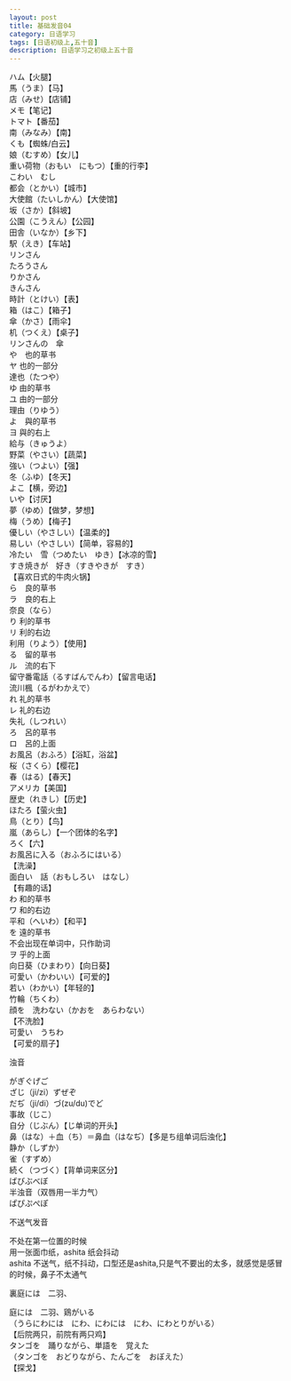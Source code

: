 ```yaml
---
layout: post
title: 基础发音04
category: 日语学习
tags: [日语初级上,五十音]
description: 日语学习之初级上五十音
---
```


ハム【火腿】  
馬（うま）【马】  
店（みせ）【店铺】  
メモ【笔记】  
トマト【番茄】  
南（みなみ）【南】  
くも【蜘蛛/白云】  
娘（むすめ）【女儿】  
重い荷物（おもい　にもつ）【重的行李】  
こわい　むし  
都会（とかい）【城市】  
大使館（たいしかん）【大使馆】  
坂（さか）【斜坡】  
公園（こうえん）【公园】  
田舎（いなか）【乡下】  
駅（えき）【车站】  
リンさん  
たろうさん  
りかさん  
きんさん  
時計（とけい）【表】  
箱（はこ）【箱子】  
傘（かさ）【雨伞】  
机（つくえ）【桌子】  
リンさんの　傘  
や　也的草书  
ヤ  也的一部分  
達也（たつや）  
ゆ 由的草书  
ユ  由的一部分  
理由（りゆう）  
よ　與的草书  
ヨ 與的右上  
給与（きゅうよ）  
野菜（やさい）【蔬菜】  
強い（つよい）【强】  
冬（ふゆ）【冬天】  
よこ【横，旁边】  
いや【讨厌】  
夢（ゆめ）【做梦，梦想】  
梅（うめ）【梅子】  
優しい（やさしい）【温柔的】  
易しい（やさしい）【简单，容易的】  
冷たい　雪（つめたい　ゆき）【冰凉的雪】  
すき焼きが　好き（すきやきが　すき）  
【喜欢日式的牛肉火锅】  
ら　良的草书  
ラ　良的右上  
奈良（なら）  
り 利的草书  
リ 利的右边  
利用（りよう）【使用】  
る　留的草书  
ル　流的右下  
留守番電話（るすばんでんわ）【留言电话】  
流川楓（るがわかえで）  
れ 礼的草书  
レ 礼的右边  
失礼（しつれい）  
ろ　呂的草书  
ロ　呂的上面  
お風呂（おふろ）【浴缸，浴盆】  
桜（さくら）【樱花】  
春（はる）【春天】  
アメリカ【美国】  
歴史（れきし）【历史】  
ほたろ【萤火虫】  
鳥（とり）【鸟】  
嵐（あらし）【一个团体的名字】  
ろく【六】  
お風呂に入る（おふろにはいる）  
【洗澡】  
面白い　話（おもしろい　はなし）  
【有趣的话】  
わ 和的草书  
ワ 和的右边  
平和（へいわ）【和平】  
を 遠的草书  
不会出现在单词中，只作助词  
ヲ 乎的上面  
向日葵（ひまわり）【向日葵】  
可愛い（かわいい）【可爱的】  
若い（わかい）【年轻的】  
竹輪（ちくわ）  
顔を　洗わない（かおを　あらわない）  
【不洗脸】  
可愛い　うちわ  
【可爱的扇子】  

  
浊音  

がぎぐげご  
ざじ（ji/zi）ずぜぞ  
だぢ（ji/di）づ(zu/du)でど  
事故（じこ）  
自分（じぶん）【じ单词的开头】  
鼻（はな）＋血（ち）＝鼻血（はなぢ）【多是ち组单词后浊化】  
静か（しずか）  
雀（すずめ）  
続く（つづく）【背单词来区分】  
ばびぶべぼ  
半浊音（双唇用一半力气）  
ぱぴぷぺぽ  

  
不送气发音  

不处在第一位置的时候  
用一张面巾纸，ashita 纸会抖动  
ashita 不送气，纸不抖动，口型还是ashita,只是气不要出的太多，就感觉是感冒的时候，鼻子不太通气  

  
裏庭には　二羽、  

庭には　二羽、鶏がいる  
（うらにわには　にわ、にわには　にわ、にわとりがいる）  
【后院两只，前院有两只鸡】  
タンゴを　踊りながら、単語を　覚えた  
（タンゴを　おどりながら、たんごを　おぼえた）  
【探戈】  
